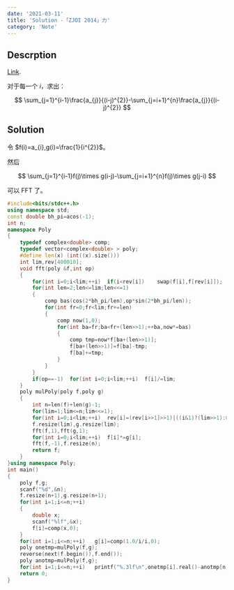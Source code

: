 ```yaml
---
date: '2021-03-11'
title: 'Solution -「ZJOI 2014」力'
category: 'Note'
---
```


## Descrption

[Link](https://www.luogu.com.cn/problem/P3338).

对于每一个 $i$，求出：

$$
\sum_{j=1}^{i-1}\frac{a_{j}}{(i-j)^{2}}-\sum_{j=i+1}^{n}\frac{a_{j}}{(i-j)^{2}}
$$

## Solution

令 $f(i)=a_{i},g(i)=\frac{1}{i^{2}}$。

然后

$$
\sum_{j=1}^{i-1}f(j)\times g(i-j)-\sum_{j=i+1}^{n}f(j)\times g(j-i)
$$

可以 FFT 了。

```cpp
#include<bits/stdc++.h>
using namespace std;
const double bh_pi=acos(-1);
int n;
namespace Poly
{
	typedef complex<double> comp;
	typedef vector<complex<double> > poly;
	#define len(x) (int((x).size()))
	int lim,rev[400010];
	void fft(poly &f,int op)
	{
		for(int i=0;i<lim;++i)	if(i<rev[i])	swap(f[i],f[rev[i]]);
		for(int len=2;len<=lim;len<<=1)
		{
			comp bas(cos(2*bh_pi/len),op*sin(2*bh_pi/len));
			for(int fr=0;fr<lim;fr+=len)
			{
				comp now(1,0);
				for(int ba=fr;ba<fr+(len>>1);++ba,now*=bas)
				{
					comp tmp=now*f[ba+(len>>1)];
					f[ba+(len>>1)]=f[ba]-tmp;
					f[ba]+=tmp;
				}
			}
		}
		if(op==-1)	for(int i=0;i<lim;++i)	f[i]/=lim;
	}
	poly mulPoly(poly f,poly g)
	{
		int n=len(f)+len(g)-1;
		for(lim=1;lim<=n;lim<<=1);
		for(int i=0;i<lim;++i)	rev[i]=(rev[i>>1]>>1)|((i&1)?(lim>>1):0);
		f.resize(lim),g.resize(lim);
		fft(f,1),fft(g,1);
		for(int i=0;i<lim;++i)	f[i]*=g[i];
		fft(f,-1),f.resize(n);
		return f;
	}
}using namespace Poly;
int main()
{
	poly f,g;
	scanf("%d",&n);
	f.resize(n+1),g.resize(n+1);
	for(int i=1;i<=n;++i)
	{
		double x;
		scanf("%lf",&x);
		f[i]=comp(x,0);
	}
	for(int i=1;i<=n;++i)	g[i]=comp(1.0/i/i,0);
	poly onetmp=mulPoly(f,g);
	reverse(next(f.begin()),f.end());
	poly anotmp=mulPoly(f,g);
	for(int i=1;i<=n;++i)	printf("%.3lf\n",onetmp[i].real()-anotmp[n-i+1].real());
	return 0;
}
```